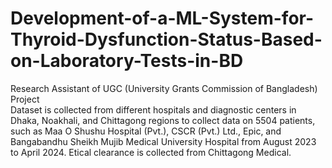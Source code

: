# Development-of-a-ML-System-for-Thyroid-Dysfunction-Status-Based-on-Laboratory-Tests-in-BD
Research Assistant of UGC (University Grants Commission of Bangladesh) Project
<br>
Dataset is collected from different hospitals and diagnostic centers in Dhaka, Noakhali, and Chittagong regions to collect data on 5504 patients, such as Maa O Shushu Hospital (Pvt.), CSCR (Pvt.) Ltd., Epic, and Bangabandhu Sheikh Mujib Medical University Hospital from August 2023 to April 2024. Etical clearance is collected from Chittagong Medical.
